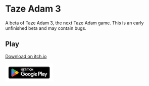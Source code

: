 # Taze Adam 3

A beta of Taze Adam 3, the next Taze Adam game. This is an early unfinished beta and may contain bugs.

## Play
[Download on itch.io](https://spacechuck.itch.io/taze-adam-3d)

[![Google Play](playstore.png)](https://play.google.com/store/apps/details?id=com.SpaceChuck.TazeAdam3)
